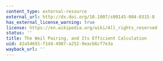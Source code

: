 ```yaml
---
content_type: external-resource
external_url: http://dx.doi.org/10.1007/s00145-004-0315-8
has_external_license_warning: true
license: https://en.wikipedia.org/wiki/All_rights_reserved
status: ''
title: The Weil Pairing, and Its Efficient Calculation
uid: 42a54691-f1d4-4987-a252-9eacb6cf7e3a
wayback_url: ''
---
```

